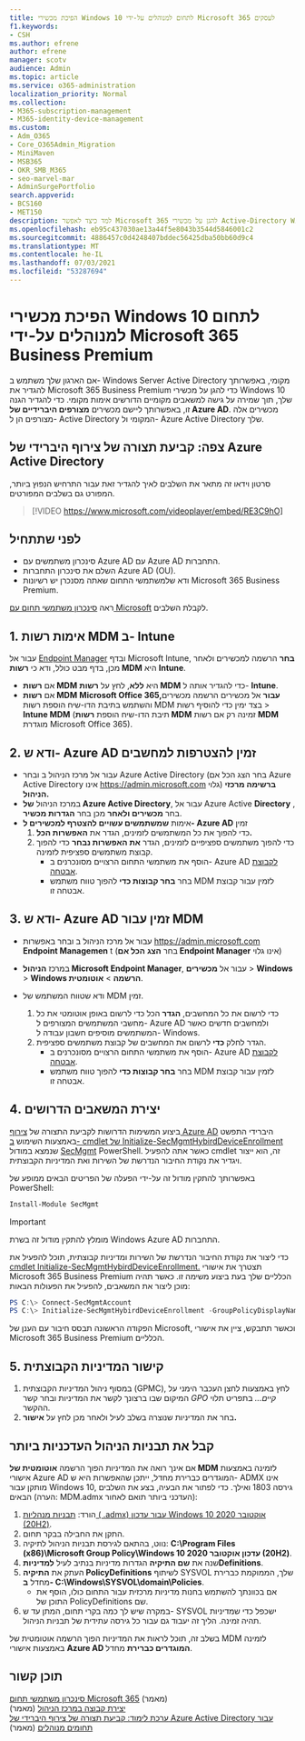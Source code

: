 ```yaml
---
title: הפיכת מכשירי Windows 10 לתחום למנוהלים על-ידי Microsoft 365 לעסקים
f1.keywords:
- CSH
ms.author: efrene
author: efrene
manager: scotv
audience: Admin
ms.topic: article
ms.service: o365-administration
localization_priority: Normal
ms.collection:
- M365-subscription-management
- M365-identity-device-management
ms.custom:
- Adm_O365
- Core_O365Admin_Migration
- MiniMaven
- MSB365
- OKR_SMB_M365
- seo-marvel-mar
- AdminSurgePortfolio
search.appverid:
- BCS160
- MET150
description: למד כיצד לאפשר Microsoft 365 להגן על מכשירי Active-Directory Windows 10 מקומיים בכמה שלבים בלבד.
ms.openlocfilehash: eb95c437030ae13a44f5e8043b3544d5846001c2
ms.sourcegitcommit: 4886457c0d4248407bddec56425dba50bb60d9c4
ms.translationtype: MT
ms.contentlocale: he-IL
ms.lasthandoff: 07/03/2021
ms.locfileid: "53287694"
---
```

# <a name="enable-domain-joined-windows-10-devices-to-be-managed-by-microsoft-365-business-premium"></a>הפיכת מכשירי Windows 10 לתחום למנוהלים על-ידי Microsoft 365 Business Premium

אם הארגון שלך משתמש ב- Windows Server Active Directory מקומי, באפשרותך להגדיר את Microsoft 365 Business Premium כדי להגן על מכשירי Windows 10 שלך, תוך שמירה על גישה למשאבים מקומיים הדורשים אימות מקומי.
כדי להגדיר הגנה זו, באפשרותך ליישם מכשירים **מצורפים היברידיים של Azure AD**. מכשירים אלה מצורפים הן ל- Active Directory המקומי ול- Azure Active Directory שלך.

## <a name="watch-configure-hybrid-azure-active-directory-join"></a>צפה: קביעת תצורה של צירוף היברידי של Azure Active Directory

סרטון וידאו זה מתאר את השלבים לאיך להגדיר זאת עבור התרחיש הנפוץ ביותר, המפורט גם בשלבים המפורטים.

> [!VIDEO https://www.microsoft.com/videoplayer/embed/RE3C9hO]
  
## <a name="before-you-begin"></a>לפני שתתחיל

- סינכרון משתמשים עם Azure AD עם Azure AD התחברות.
- השלם את סינכרון התחברות Azure AD (OU).
- ודא שלמשתמשי התחום שאתה מסנכרן יש רשיונות Microsoft 365 Business Premium.

ראה [סינכרון משתמשי תחום עם Microsoft](manage-domain-users.md) לקבלת השלבים.

## <a name="1-verify-mdm-authority-in-intune"></a>1. אימות רשות MDM ב- Intune

עבור אל [Endpoint Manager](https://endpoint.microsoft.com/#blade/Microsoft_Intune_Enrollment/EnrollmentMenu/overview) ובדף Microsoft Intune, **בחר** הרשמה למכשירים ולאחר מכן,  בדף מבט כולל, ודא כי **רשות MDM** היא **Intune**.

- אם **רשות MDM** היא **ללא**, לחץ על **רשות MDM** כדי להגדיר אותה ל- **Intune**.
- אם **רשות MDM** **Microsoft Office 365,עבור** אל מכשירים הרשמה מכשירים והשתמש בתיבת הדו-שיח הוספת רשות MDM בצד ימין כדי להוסיף רשות  >   **Intune MDM** (תיבת הדו-שיח הוספת **רשות MDM** זמינה רק אם רשות **MDM** מוגדרת Microsoft Office 365). 

## <a name="2-verify-azure-ad-is-enabled-for-joining-computers"></a>2. ודא ש- Azure AD זמין להצטרפות למחשבים

- עבור אל מרכז הניהול ב ובחר Azure Active Directory (בחר הצג הכל אם Azure Active Directory אינו <a href="https://go.microsoft.com/fwlink/p/?linkid=2024339" target="_blank">https://admin.microsoft.com</a> גלוי) **ברשימה מרכזי הניהול.**  
- במרכז הניהול **של Azure Active Directory**, עבור אל Azure Active **Directory** , בחר **מכשירים ולאחר** מכן בחר **הגדרות מכשיר**.
- אימות **שמשתמשים עשויים להצטרף למכשירים ל- Azure AD** זמין 
    1. כדי להפוך את כל המשתמשים לזמינים, הגדר את **האפשרות הכל.**
    2. כדי להפוך משתמשים ספציפיים לזמינים, הגדר **את האפשרות נבחר** כדי להפוך קבוצת משתמשים ספציפית לזמינה.
        - הוסף את משתמשי התחום הרצויים מסונכרנים ב- Azure AD [לקבוצת אבטחה](../admin/create-groups/create-groups.md).
        - בחר **בחר קבוצות כדי** להפוך טווח משתמש MDM לזמין עבור קבוצת אבטחה זו.

## <a name="3-verify-azure-ad-is-enabled-for-mdm"></a>3. ודא ש- Azure AD זמין עבור MDM

- עבור אל מרכז הניהול ב ובחר באפשרות <a href="https://go.microsoft.com/fwlink/p/?linkid=2024339" target="_blank">https://admin.microsoft.com</a> **Endpoint Managemen** t (בחר **הצג** **הכל אם Endpoint Manager** אינו גלוי)
- במרכז **הניהול Microsoft Endpoint Manager**, עבור אל **מכשירים**  >  **Windows**  >  **Windows הרשמה**  >  **אוטומטית**.
- ודא שטווח המשתמש של MDM זמין.

    1. כדי לרשום את כל המחשבים, **הגדר** הכל כדי לרשום באופן אוטומטי את כל מחשבי המשתמשים המצורפים ל- Azure AD ולמחשבים חדשים כאשר המשתמשים מוסיפים חשבון עבודה ל- Windows.
    2. הגדר לחלק **כדי** לרשום את המחשבים של קבוצת משתמשים ספציפית.
        -  הוסף את משתמשי התחום הרצויים מסונכרנים ב- Azure AD [לקבוצת אבטחה](../admin/create-groups/create-groups.md).
        -  בחר **בחר קבוצות כדי** להפוך טווח משתמש MDM לזמין עבור קבוצת אבטחה זו.

## <a name="4-create-the-required-resources"></a>4. יצירת המשאבים הדרושים 

ביצוע המשימות הדרושות לקביעת התצורה של [צירוף Azure AD](/azure/active-directory/devices/hybrid-azuread-join-managed-domains#configure-hybrid-azure-ad-join) היברידי התפשט באמצעות השימוש [ב- cmdlet של Initialize-SecMgmtHybirdDeviceEnrollment](https://github.com/microsoft/secmgmt-open-powershell/blob/master/docs/help/Initialize-SecMgmtHybirdDeviceEnrollment.md) שנמצא במודול [SecMgmt](https://www.powershellgallery.com/packages/SecMgmt) PowerShell. כאשר אתה להפעיל cmdlet זה, הוא ייצור ויגדיר את נקודת החיבור הנדרשת של השירות ואת המדיניות הקבוצתית.

באפשרותך להתקין מודול זה על-ידי הפעלה של הפריטים הבאים ממופע של PowerShell:

```powershell
Install-Module SecMgmt
```

> [!IMPORTANT]
> מומלץ להתקין מודול זה בשרת Windows Azure AD התחברות.

כדי ליצור את נקודת החיבור הנדרשת של השירות ומדיניות קבוצתית, תוכל להפעיל את [cmdlet Initialize-SecMgmtHybirdDeviceEnrollment.](https://github.com/microsoft/secmgmt-open-powershell/blob/master/docs/help/Initialize-SecMgmtHybirdDeviceEnrollment.md) תצטרך את אישורי Microsoft 365 Business Premium הכלליים שלך בעת ביצוע משימה זו. כאשר תהיה מוכן ליצור את המשאבים, להפעיל את הפעולות הבאות:

```powershell
PS C:\> Connect-SecMgmtAccount
PS C:\> Initialize-SecMgmtHybirdDeviceEnrollment -GroupPolicyDisplayName 'Device Management'
```

הפקודה הראשונה תבסס חיבור עם הענן של Microsoft, וכאשר תתבקש, ציין את אישורי Microsoft 365 Business Premium הכלליים.

## <a name="5-link-the-group-policy"></a>5. קישור המדיניות הקבוצתית

1. במסוף ניהול המדיניות הקבוצתית (GPMC), לחץ באמצעות לחצן העכבר הימני על המיקום שבו ברצונך לקשר את המדיניות ובחר קשר *GPO קיים...* בתפריט תלוי ההקשר.
2. בחר את המדיניות שנוצרה בשלב לעיל ולאחר מכן לחץ על **אישור.**

## <a name="get-the-latest-administrative-templates"></a>קבל את תבניות הניהול העדכניות ביותר

אם אינך רואה את המדיניות הפוך הרשמה **אוטומטית של MDM** לזמינה באמצעות אישורי Azure AD המוגדרים כברירת מחדל, ייתכן שהאפשרות היא ש- ADMX אינו מותקן עבור Windows 10, גירסה 1803 ואילך. כדי לפתור את הבעיה, בצע את השלבים הבאים (הערה: MDM.admx העדכני ביותר תואם לאחור):

1. הורד: [תבניות מנהליות ( .admx) עבור עדכון Windows 10 אוקטובר 2020 (20H2)](https://www.microsoft.com/download/102157).
2. התקן את החבילה בבקר תחום.
3. נווט, בהתאם לגירסת תבניות הניהול לתיקיה: **C:\Program Files (x86)\Microsoft Group Policy\Windows 10 עדכון אוקטובר 2020 (20H2)**.
4. שנה את **שם התיקיה** הגדרות מדיניות בנתיב לעיל **למדיניותDefinitions**.
5. העתק את **התיקיה PolicyDefinitions** לשיתוף SYSVOL שלך, הממוקמת כברירת מחדל **ב- C:\Windows\SYSVOL\domain\Policies**.
   - אם בכוונתך להשתמש בחנות מדיניות מרכזית עבור התחום כולו, הוסף את התוכן של PolicyDefinitions שם.
6. במקרה שיש לך כמה בקרי תחום, המתן עד ש- SYSVOL ישכפל כדי שמדיניות תהיה זמינה. הליך זה יעבוד גם עבור כל גירסה עתידית של תבניות הניהול.

בשלב זה, תוכל לראות את המדיניות הפוך הרשמה אוטומטית של MDM לזמינה באמצעות אישורי **Azure AD המוגדרים כברירת** מחדל.

## <a name="related-content"></a>תוכן קשור

[סינכרון משתמשי תחום Microsoft 365](manage-domain-users.md) (מאמר)\
[יצירת קבוצה במרכז הניהול](../admin/create-groups/create-groups.md) (מאמר)\
[ערכת לימוד: קביעת תצורה של צירוף היברידי של Azure Active Directory עבור תחומים מנוהלים](/azure/active-directory/devices/hybrid-azuread-join-managed-domains.md) (מאמר)